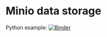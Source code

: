# Minio data storage
Python example: 
[![Binder](https://mybinder.org/badge_logo.svg)](https://mybinder.org/v2/gh/jan-janssen/minio-example/master?filepath=example.ipynb)
